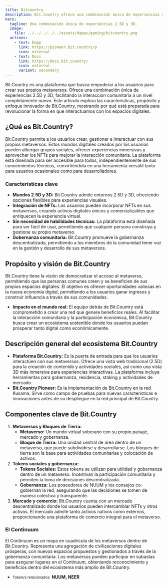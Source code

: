 ```yaml
---
title: Bitcountry
description: Bit.Country ofrece una combinación única de experiencias 2.5D y 3D, permitiendo una interacción comunitaria a un nivel completamente nuevo.
hero:
  tagline: Una combinación única de experiencias 2.5D y 3D.
  image: 
    file: ../../../../../assets/dapps/gaming/bitcountry.png
  actions:
    - text: Dapp
      link: https://pioneer.bit.country/p
      icon: external
    - text: Docs
      link: https://docs.bit.country/
      icon: external
      variant: secondary
---
```


Bit.Country es una plataforma que busca empoderar a los usuarios para crear sus propios metaversos. Ofrece una combinación única de experiencias 2.5D y 3D, facilitando la interacción comunitaria a un nivel completamente nuevo. Este artículo explora las características, propósito y enfoque innovador de Bit.Country, mostrando por qué está preparada para revolucionar la forma en que interactuamos con los espacios digitales.

## ¿Qué es Bit.Country?
Bit.Country permite a los usuarios crear, gestionar e interactuar con sus propios metaversos. Estos mundos digitales creados por los usuarios pueden albergar grupos sociales, ofrecer experiencias inmersivas y aprovechar los NFTs para mejorar la interacción comunitaria. La plataforma está diseñada para ser accesible para todos, independientemente de sus conocimientos técnicos, convirtiéndola en una herramienta versátil tanto para usuarios ocasionales como para desarrolladores.

### Características clave
- **Mundos 2.5D y 3D:** Bit.Country admite entornos 2.5D y 3D, ofreciendo opciones flexibles para experiencias visuales.
- **Integración de NFTs:** Los usuarios pueden incorporar NFTs en sus metaversos, creando activos digitales únicos y comercializables que enriquecen la experiencia virtual.
- **Sin necesidad de habilidades técnicas:** La plataforma está diseñada para ser fácil de usar, permitiendo que cualquier persona construya y gestione su propio metaverso.
- **Gobernanza comunitaria:** Bit.Country promueve la gobernanza descentralizada, permitiendo a los miembros de la comunidad tener voz en la gestión y desarrollo de sus metaversos.

## Propósito y visión de Bit.Country
Bit.Country tiene la visión de democratizar el acceso al metaverso, permitiendo que las personas comunes creen y se beneficien de sus propios espacios digitales. El objetivo es ofrecer oportunidades valiosas en la nueva economía digital, permitiendo a los usuarios ganar ingresos y construir influencia a través de sus comunidades.
- **Impacto en el mundo real:** El equipo detrás de Bit.Country está comprometido a crear una red que genere beneficios reales. Al facilitar la interacción comunitaria y la participación económica, Bit.Country busca crear un ecosistema sostenible donde los usuarios puedan prosperar tanto digital como económicamente.

## Descripción general del ecosistema Bit.Country
- **Plataforma Bit.Country:** Es la puerta de entrada para que los usuarios interactúen con sus metaversos. Ofrece una vista web tradicional (2.5D) para la creación de contenido y actividades sociales, así como una vista 3D más inmersiva para experiencias interactivas. La plataforma incluye herramientas para gobernanza, residencia, staking y actividades de mercado.
- **Bit.Country Pioneer:** Es la implementación de Bit.Country en la red Kusama. Sirve como campo de pruebas para nuevas características e innovaciones antes de su despliegue en la red principal de Bit.Country.

## Componentes clave de Bit.Country
1. **Metaversos y Bloques de Tierra:**
    - **Metaverso:** Un mundo virtual soberano con su propio paisaje, mercado y gobernanza.
    - **Bloque de Tierra:** Una unidad central de área dentro de un metaverso, que puede subdividirse y desarrollarse. Los bloques de tierra son la base para actividades comunitarias y colocación de activos.
2. **Tokens sociales y gobernanza:**
    - **Tokens Sociales:** Estos tokens se utilizan para utilidad y gobernanza dentro de un metaverso. Incentivan la participación comunitaria y permiten la toma de decisiones descentralizada.
    - **Gobernanza:** Los poseedores de NUUM y los consejos co-gobiernan la red, asegurando que las decisiones se tomen de manera colectiva y transparente.
3. **Mercado y comercio:** Bit.Country cuenta con un mercado descentralizado donde los usuarios pueden intercambiar NFTs y otros activos. El mercado admite tanto activos nativos como externos, proporcionando una plataforma de comercio integral para el metaverso.

### El Continuum
El Continuum es un mapa en cuadrícula de los metaversos dentro de Bit.Country. Representa una agregación de civilizaciones digitales prósperas, con nuevos espacios propuestos y gestionados a través de la gobernanza comunitaria. Los metaversos pueden participar en subastas para asegurar lugares en el Continuum, obteniendo reconocimiento y beneficios dentro del ecosistema más amplio de Bit.Country.

- <small>Token/s relacionados:</small> **NUUM, NEER**
